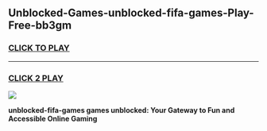 
## Unblocked-Games-unblocked-fifa-games-Play-Free-bb3gm
<h3>
<a href="https://premium76.site?title=unblocked-fifa-games&ref=22A">CLICK TO PLAY</a></h3>
<hr>

<h3>
<a href="https://premium76.site?title=unblocked-fifa-games&ref=22A">CLICK 2 PLAY</a>
  
</h3>

<a href="https://premium76.site?title=unblocked-fifa-games&ref=22A"><img src="https://clearcache.store/games.png"></a>


**unblocked-fifa-games games unblocked: Your Gateway to Fun and Accessible Online Gaming**
